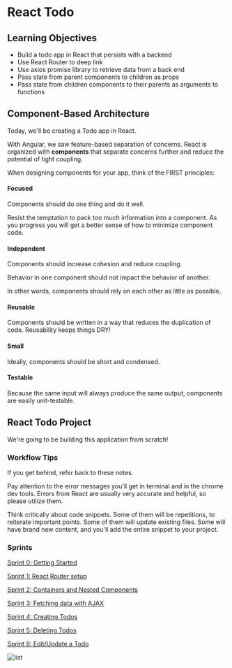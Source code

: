 # React Todo

## Learning Objectives
- Build a todo app in React that persists with a backend
- Use React Router to deep link
- Use axios promise library to retrieve data from a back end
- Pass state from parent components to children as props
- Pass state from children components to their parents as arguments to functions

## Component-Based Architecture

Today, we'll be creating a Todo app in React.

With Angular, we saw feature-based separation of concerns. React is organized with **components** that separate concerns further and reduce the potential of tight coupling.

When designing components for your app, think of the FIRST principles:

#### Focused

Components should do one thing and do it well.

Resist the temptation to pack too much information into a component. As you progress you will get a better sense of how to minimize component code.

#### Independent

Components should increase cohesion and reduce coupling.

Behavior in one component should not impact the behavior of another.

In other words, components should rely on each other as little as possible.

#### Reusable

Components should be written in a way that reduces the duplication of code. Reusability keeps things DRY!

#### Small

Ideally, components should be short and condensed.

#### Testable

Because the same input will always produce the same output, components are easily unit-testable.

## React Todo Project

We're going to be building this application from scratch!


### Workflow Tips

If you get behind, refer back to these notes.

Pay attention to the error messages you'll get in terminal and in the chrome dev tools. Errors from React are usually very accurate and helpful, so please utilize them.

Think critically about code snippets. Some of them will be repetitions, to reiterate important points. Some of them will update existing files. Some will have brand new content, and you'll add the entire snippet to your project.

### Sprints

[Sprint 0: Getting Started](sprints/Sprint0.md)

[Sprint 1: React Router setup](sprints/Sprint1.md)

[Sprint 2: Containers and Nested Components](sprints/Sprint2.md)

[Sprint 3: Fetching data with AJAX](sprints/Sprint3.md)

[Sprint 4: Creating Todos](sprints/Sprint4.md)

[Sprint 5: Deleting Todos](sprints/Sprint5.md)

[Sprint 6: Edit/Update a Todo](sprints/Sprint6.md)

![list](https://media.giphy.com/media/26ufnwz3wDUli7GU0/giphy.gif)
